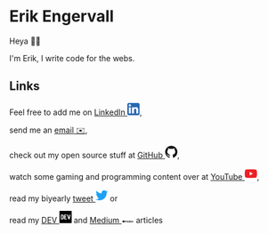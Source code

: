 # Erik Engervall

Heya 👋🏼

I'm Erik, I write code for the webs.

## Links

Feel free to add me on <a href="https://www.linkedin.com/in/engervall">LinkedIn <img src="/assets/logo-linkedin.png" alt="LinkedIn logo" width="22"/></a>,

send me an <a href="mailto:erik.engervall@gmail.com">email ✉️</a>,

check out my open source stuff at <a href="https://github.com/erikengervall">GitHub <img src="/assets/logo-github.png" alt="GitHub logo" width="22"/></a>,

watch some gaming and programming content over at <a href="https://youtube.com/c/erikengervall">YouTube <img src="/assets/logo-youtube.png" alt="YouTube logo" width="22"/></a>,

read my biyearly <a href="https://twitter.com/engervall">tweet <img src="/assets/logo-twitter.png" alt="Twitter logo" width="22"/></a> or 

read my <a href="https://dev.to/erikengervall">DEV <img src="/assets/logo-devto.png" alt="DEV logo" width="22"/></a> and <a href="https://medium.com/@erik.engervall">Medium <img src="/assets/logo-medium.png" alt="Medium logo" width="22"/></a> articles

<!-- [![Instagram](/assets/logo-instagram.png)](https://www.instagram.com/engervall) -->
<!-- [![Facebook](/assets/logo-facebook.png)](https://www.facebook.com/Erik.Engervall) -->
